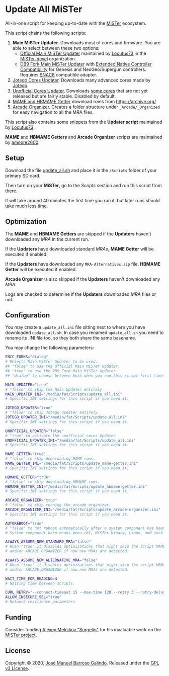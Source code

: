 # Update All MiSTer
All-in-one script for keeping up-to-date with the [MiSTer](https://github.com/MiSTer-devel/Main_MiSTer/wiki) ecosystem.

This script chains the following scripts:
1. __Main MiSTer Updater__. Downloads most of cores and firmware. You are able to select between these two options:
    * [Official Main MiSTer Updater](https://github.com/MiSTer-devel/Updater_script_MiSTer) maintained by [Locutus73](https://github.com/Locutus73) in the [MiSTer-devel](https://github.com/MiSTer-devel) organization.
    * [DB9 Fork Main MiSTer Updater](https://github.com/theypsilon/Updater_script_MiSTer_DB9) with [Extended Native Controller Compatibility](https://github.com/theypsilon/Update_All_MiSTer/wiki#extended-native-controller-compatibility) for Genesis and NeoGeo/Supergun controllers. Requires [SNAC8](https://github.com/theypsilon/Update_All_MiSTer/wiki#snac8) compatible adapter.
2. [Jotego Cores Updater](https://github.com/jotego/Updater_script_MiSTer). Downloads many advanced cores made by [Jotego](https://github.com/jotego).
3. [Unofficial Cores Updater](https://github.com/theypsilon/Updater_script_MiSTer_Unofficial). Downloads [some cores](https://github.com/theypsilon/Updater_script_MiSTer_Unofficial/wiki) that are not yet released but are fairly stable. Disabled by default.
4. [MAME and HBMAME Getter](https://github.com/MAME-GETTER/MiSTer_MAME_SCRIPTS) download roms from https://archive.org/
5. [Arcade Organizer](https://github.com/MAME-GETTER/_arcade-organizer). Creates a folder structure under `_Arcade/_Organized` for easy navigation to all the MRA files.

This script also contains some snippets from the __Updater script__ maintained by [Locutus73](https://github.com/Locutus73).

__MAME__ and __HBMAME Getters__ and __Arcade Organizer__ scripts are maintained by [amoore2600](https://www.youtube.com/channel/UC_IynEJIMqkYaCVjEk_EIlg).

## Setup

Download the file [update_all.sh](https://raw.githubusercontent.com/theypsilon/Update_All_MiSTer/master/update_all.sh) and place it in the `/Scripts` folder of your primary SD card.

Then turn on your __MiSTer__, go to the _Scripts_ section and run this script from there.

It will take around 40 minutes the first time you run it, but later runs should take much less time.

## Optimization

The __MAME__ and __HBMAME Getters__ are skipped if the __Updaters__ haven't downloaded any *MRA* in the current run.

If the __Updaters__ have downloaded standard *MRAs*, __MAME Getter__ will be executed if enabled.

If the __Updaters__ have downloaded any `MRA-Alternatives.zip` file, __HBMAME Getter__ will be executed if enabled.

__Arcade Organizer__ is also skipped if the __Updaters__ haven't downloaded any *MRA*.

Logs are checked to determine if the __Updaters__ downloaded *MRA* files or not.

## Configuration

You may create a `update_all.ini` file sitting next to where you have downloaded `update_all.sh`. In case you renamed `update_all.sh` you need to rename its .INI file too, so they both share the same basename.

You may change the following parameters:

```bash
ENCC_FORKS="dialog"
# Selects Main MiSTer Updater to be used.
## "false" to use the Official Main MiSTer Updater.
## "true" to use the DB9 Fork Main MiSTer Updater
## "dialog" to choose between both when you run this script first time.

MAIN_UPDATER="true"
# "false" to skip the Main Updater entirely
MAIN_UPDATER_INI="/media/fat/Scripts/update_all.ini"
# Specific INI settings for this script if you need it.

JOTEGO_UPDATER="true"
# "false" to skip Jotego Updater entirely
JOTEGO_UPDATER_INI="/media/fat/Scripts/update_all.ini"
# Specific INI settings for this script if you need it.

UNOFFICIAL_UPDATER="false"
# "true" to activate the unofficial cores Updater
UNOFFICIAL_UPDATER_INI="/media/fat/Scripts/update_all.ini"
# Specific INI settings for this script if you need it.

MAME_GETTER="true"
# "false" to skip downloading MAME roms.
MAME_GETTER_INI="/media/fat/Scripts/update_mame-getter.ini"
# Specific INI settings for this script if you need it.

HBMAME_GETTER="true"
# "false" to skip downloading HBMAME roms.
HBMAME_GETTER_INI="/media/fat/Scripts/update_hbmame-getter.ini"
# Specific INI settings for this script if you need it.

ARCADE_ORGANIZER="true"
# "false" to skip running the arcade organizer.
ARCADE_ORGANIZER_INI="/media/fat/Scripts/update_arcade-organizer.ini"
# Specific INI settings for this script if you need it.

AUTOREBOOT="true"
# "false" to not reboot automatically after a system component has been updated.
# System component here means menu.rbf, MiSTer binary, Linux, and such.

ALWAYS_ASSUME_NEW_STANDARD_MRA="false"
# When "true" it disables optimizations that might skip the script MAME_GETTER
# and/or ARCADE_ORGANIZER if now new MRAs are detected.

ALWAYS_ASSUME_NEW_ALTERNATIVE_MRA="false"
# When "true" it disables optimizations that might skip the script HBMAME_GETTER
# and/or ARCADE_ORGANIZER if now new MRAs are detected.

WAIT_TIME_FOR_READING=4
# Waiting time between scripts.

CURL_RETRY="--connect-timeout 15 --max-time 120 --retry 3 --retry-delay 5 --silent --show-error"
ALLOW_INSECURE_SSL="true"
# Network resilience parameters

```
## Funding

Consider funding [Alexey Melnikov "Sorgelig"](https://www.patreon.com/FPGAMiSTer) for his invaluable work on the [MiSTer project](https://github.com/MiSTer-devel/Main_MiSTer/wiki).

## License

Copyright © 2020, [José Manuel Barroso Galindo](https://github.com/theypsilon).
Released under the [GPL v3 License](LICENSE).

